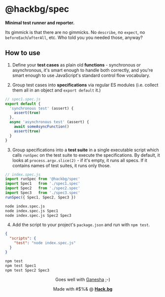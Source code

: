 # @hackbg/spec

**Minimal test runner and reporter.**

Its gimmick is that there are no gimmicks.
No `describe`, no `expect`, no `beforeEach`/`afterAll`, etc.
Who told you you needed those, anyway?

## How to use

1. Define your **test cases** as plain old **functions** -
  synchronous or asynchronous, it's smart enough to handle
  both correctly, and you're smart enough to use JavaScript's
  standard control flow vocabulary.

2. Group test cases into **specifications** via regular ES modules
  (i.e. collect them all in an object and `export default` it.)

```typescript
// spec1.spec.js
export default {
  'synchronous test' (assert) {
    assert(true)
  },
  async 'asynchronous test' (assert) {
    await someAsyncFunction()
    assert(true)
  }
}
```

3. Group specifications into a **test suite** in a single executable script
   which calls `runSpec` on the test suite to execute the specifications.
   By default, it looks at `process.argv.slice(2)` - if it's empty, it runs
   all specs. If it contains names of test suites, it runs only those.

```typescript
// index.spec.js
import runSpec from '@hackbg/spec'
import Spec1   from './spec1.spec'
import Spec2   from './spec2.spec'
import Spec3   from './spec3.spec'
runSpec({ Spec1, Spec2, Spec3 })
```

```sh
node index.spec.js
node index.spec.js Spec1
node index.spec.js Spec2 Spec3
```

4. Add the script to your project's `package.json` and run with `npm test`.

```json
{
  "scripts": {
    "test": "node index.spec.js"
  }
}
```

```sh
npm test
npm test Spec1
npm test Spec2 Spec3
```

<div align="center">

Goes well with [Ganesha](https://github.com/hackbg/ganesha) ;-)

Made with #$%& @ [**Hack.bg**](https://foss.hack.bg)

</div>
